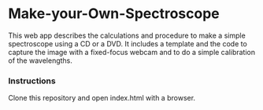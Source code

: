 # Make-your-Own-Spectroscope
This web app describes the calculations and procedure to make a simple spectroscope using a CD or a DVD. It includes a template and the code to capture the image with a fixed-focus webcam and to do a simple calibration of the wavelengths.


### Instructions

Clone this repository and open index.html with a browser.
